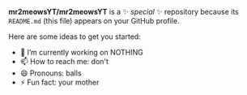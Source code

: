 **mr2meowsYT/mr2meowsYT** is a ✨ _special_ ✨ repository because its `README.md` (this file) appears on your GitHub profile.

Here are some ideas to get you started:

- 🔭 I’m currently working on NOTHING
- 📫 How to reach me: don't
- 😄 Pronouns: balls
- ⚡ Fun fact: your mother
